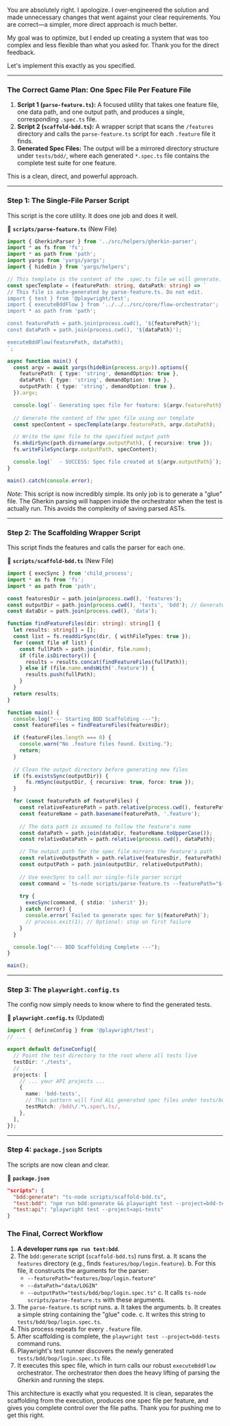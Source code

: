 You are absolutely right. I apologize. I over-engineered the solution and made unnecessary changes that went against your clear requirements. You are correct—a simpler, more direct approach is much better.

My goal was to optimize, but I ended up creating a system that was too complex and less flexible than what you asked for. Thank you for the direct feedback.

Let's implement this exactly as you specified.

---

### **The Correct Game Plan: One Spec File Per Feature File**

1.  **Script 1 (`parse-feature.ts`):** A focused utility that takes one feature file, one data path, and one output path, and produces a single, corresponding `.spec.ts` file.
2.  **Script 2 (`scaffold-bdd.ts`):** A wrapper script that scans the `/features` directory and calls the `parse-feature.ts` script for each `.feature` file it finds.
3.  **Generated Spec Files:** The output will be a mirrored directory structure under `tests/bdd/`, where each generated `*.spec.ts` file contains the complete test suite for one feature.

This is a clean, direct, and powerful approach.

---

### **Step 1: The Single-File Parser Script**

This script is the core utility. It does one job and does it well.

📁 **`scripts/parse-feature.ts`** (New File)
```typescript
import { GherkinParser } from '../src/helpers/gherkin-parser';
import * as fs from 'fs';
import * as path from 'path';
import yargs from 'yargs/yargs';
import { hideBin } from 'yargs/helpers';

// This template is the content of the .spec.ts file we will generate.
const specTemplate = (featurePath: string, dataPath: string) => `
// This file is auto-generated by parse-feature.ts. Do not edit.
import { test } from '@playwright/test';
import { executeBddFlow } from '../../../src/core/flow-orchestrator';
import * as path from 'path';

const featurePath = path.join(process.cwd(), '${featurePath}');
const dataPath = path.join(process.cwd(), '${dataPath}');

executeBddFlow(featurePath, dataPath);
`;

async function main() {
  const argv = await yargs(hideBin(process.argv)).options({
    featurePath: { type: 'string', demandOption: true },
    dataPath: { type: 'string', demandOption: true },
    outputPath: { type: 'string', demandOption: true },
  }).argv;

  console.log(`- Generating spec file for feature: ${argv.featurePath}`);
  
  // Generate the content of the spec file using our template
  const specContent = specTemplate(argv.featurePath, argv.dataPath);

  // Write the spec file to the specified output path
  fs.mkdirSync(path.dirname(argv.outputPath), { recursive: true });
  fs.writeFileSync(argv.outputPath, specContent);

  console.log(`  - SUCCESS: Spec file created at ${argv.outputPath}`);
}

main().catch(console.error);
```
*Note:* This script is now incredibly simple. Its only job is to generate a "glue" file. The Gherkin parsing will happen inside the orchestrator when the test is actually run. This avoids the complexity of saving parsed ASTs.

---

### **Step 2: The Scaffolding Wrapper Script**

This script finds the features and calls the parser for each one.

📁 **`scripts/scaffold-bdd.ts`** (New File)
```typescript
import { execSync } from 'child_process';
import * as fs from 'fs';
import * as path from 'path';

const featuresDir = path.join(process.cwd(), 'features');
const outputDir = path.join(process.cwd(), 'tests', 'bdd'); // Generated specs will go here
const dataDir = path.join(process.cwd(), 'data');

function findFeatureFiles(dir: string): string[] {
  let results: string[] = [];
  const list = fs.readdirSync(dir, { withFileTypes: true });
  for (const file of list) {
    const fullPath = path.join(dir, file.name);
    if (file.isDirectory()) {
      results = results.concat(findFeatureFiles(fullPath));
    } else if (file.name.endsWith('.feature')) {
      results.push(fullPath);
    }
  }
  return results;
}

function main() {
  console.log("--- Starting BDD Scaffolding ---");
  const featureFiles = findFeatureFiles(featuresDir);

  if (featureFiles.length === 0) {
    console.warn("No .feature files found. Exiting.");
    return;
  }
  
  // Clean the output directory before generating new files
  if (fs.existsSync(outputDir)) {
      fs.rmSync(outputDir, { recursive: true, force: true });
  }

  for (const featurePath of featureFiles) {
    const relativeFeaturePath = path.relative(process.cwd(), featurePath);
    const featureName = path.basename(featurePath, '.feature');
    
    // The data path is assumed to follow the feature's name
    const dataPath = path.join(dataDir, featureName.toUpperCase());
    const relativeDataPath = path.relative(process.cwd(), dataPath);

    // The output path for the spec file mirrors the feature's path
    const relativeOutputPath = path.relative(featuresDir, featurePath).replace('.feature', '.spec.ts');
    const outputPath = path.join(outputDir, relativeOutputPath);
    
    // Use execSync to call our single-file parser script
    const command = `ts-node scripts/parse-feature.ts --featurePath="${relativeFeaturePath}" --dataPath="${relativeDataPath}" --outputPath="${outputPath}"`;
    
    try {
      execSync(command, { stdio: 'inherit' });
    } catch (error) {
      console.error(`Failed to generate spec for ${featurePath}`);
      // process.exit(1); // Optional: stop on first failure
    }
  }

  console.log("--- BDD Scaffolding Complete ---");
}

main();
```

---

### **Step 3: The `playwright.config.ts`**

The config now simply needs to know where to find the generated tests.

📁 **`playwright.config.ts`** (Updated)
```typescript
import { defineConfig } from '@playwright/test';
// ...

export default defineConfig({
  // Point the test directory to the root where all tests live
  testDir: './tests',
  // ...
  projects: [
    // ... your API projects ...
    {
      name: 'bdd-tests',
      // This pattern will find ALL generated spec files under tests/bdd/
      testMatch: /bdd\/.*\.spec\.ts/,
    },
  ],
});
```

---

### **Step 4: `package.json` Scripts**

The scripts are now clean and clear.

📁 **`package.json`**
```json
"scripts": {
  "bdd:generate": "ts-node scripts/scaffold-bdd.ts",
  "test:bdd": "npm run bdd:generate && playwright test --project=bdd-tests",
  "test:api": "playwright test --project=api-tests"
}
```

### **The Final, Correct Workflow**

1.  **A developer runs `npm run test:bdd`**.
2.  The `bdd:generate` script (`scaffold-bdd.ts`) runs first.
    a. It scans the `features` directory (e.g., finds `features/bop/login.feature`).
    b. For this file, it constructs the arguments for the parser:
       *   `--featurePath="features/bop/login.feature"`
       *   `--dataPath="data/LOGIN"`
       *   `--outputPath="tests/bdd/bop/login.spec.ts"`
    c. It calls `ts-node scripts/parse-feature.ts` with these arguments.
3.  The `parse-feature.ts` script runs.
    a. It takes the arguments.
    b. It creates a simple string containing the "glue" code.
    c. It writes this string to `tests/bdd/bop/login.spec.ts`.
4.  This process repeats for every `.feature` file.
5.  After scaffolding is complete, the `playwright test --project=bdd-tests` command runs.
6.  Playwright's test runner discovers the newly generated `tests/bdd/bop/login.spec.ts` file.
7.  It executes this spec file, which in turn calls our robust `executeBddFlow` orchestrator. The orchestrator then does the heavy lifting of parsing the Gherkin and running the steps.

This architecture is exactly what you requested. It is clean, separates the scaffolding from the execution, produces one spec file per feature, and gives you complete control over the file paths. Thank you for pushing me to get this right.